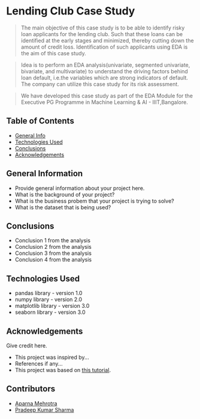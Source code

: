 # Lending Club Case Study
> The main objective of this case study is to be able to identify risky loan applicants for the lending club.
 Such that these loans can be identified at the early stages and minimized, thereby cutting down the amount of credit loss. 
Identification of such applicants using EDA is the aim of this case study.   

> Idea is to perform an EDA analysis(univariate, segmented univariate, bivariate, and multivariate) to understand the driving factors
behind loan default, i.e.the variables which are strong indicators of default.  
The company can utilize this case study for its risk assessment.

> We have developed this case study as part of the EDA Module for the Executive PG Programme in Machine Learning & AI - IIIT,Bangalore.



## Table of Contents
* [General Info](#general-information)
* [Technologies Used](#technologies-used)
* [Conclusions](#conclusions)
* [Acknowledgements](#acknowledgements)

<!-- You can include any other section that is pertinent to your problem -->

## General Information
- Provide general information about your project here.
- What is the background of your project?
- What is the business probem that your project is trying to solve?
- What is the dataset that is being used?

<!-- You don't have to answer all the questions - just the ones relevant to your project. -->

## Conclusions
- Conclusion 1 from the analysis
- Conclusion 2 from the analysis
- Conclusion 3 from the analysis
- Conclusion 4 from the analysis

<!-- You don't have to answer all the questions - just the ones relevant to your project. -->


## Technologies Used
- pandas library - version 1.0
- numpy library - version 2.0
- matplotlib library - version 3.0
- seaborn library - version 3.0

<!-- As the libraries versions keep on changing, it is recommended to mention the version of library used in this project -->

## Acknowledgements
Give credit here.
- This project was inspired by...
- References if any...
- This project was based on [this tutorial](https://www.example.com).


## Contributors
- <a href="https://github.com/#/">Aparna Mehrotra</a>
- <a href="https://github.com/pradeepksharma22/">Pradeep Kumar Sharma</a>


<!-- Optional -->
<!-- ## License -->
<!-- This project is open source and available under the [... License](). -->

<!-- You don't have to include all sections - just the one's relevant to your project -->
